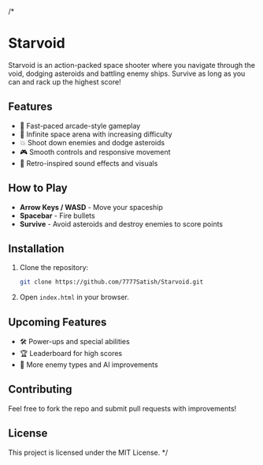 /*
# Starvoid

Starvoid is an action-packed space shooter where you navigate through the void, dodging asteroids and battling enemy ships. Survive as long as you can and rack up the highest score!

## Features
- 🚀 Fast-paced arcade-style gameplay
- 🌌 Infinite space arena with increasing difficulty
- 💥 Shoot down enemies and dodge asteroids
- 🎮 Smooth controls and responsive movement
- 🎵 Retro-inspired sound effects and visuals

## How to Play
- **Arrow Keys / WASD** - Move your spaceship
- **Spacebar** - Fire bullets
- **Survive** - Avoid asteroids and destroy enemies to score points

## Installation
1. Clone the repository:
   ```sh
   git clone https://github.com/7777Satish/Starvoid.git
   ```
2. Open `index.html` in your browser.

## Upcoming Features
- 🛠 Power-ups and special abilities
- 🏆 Leaderboard for high scores
- 🌠 More enemy types and AI improvements

## Contributing
Feel free to fork the repo and submit pull requests with improvements!

## License
This project is licensed under the MIT License.
*/
